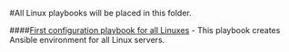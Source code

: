 #All Linux playbooks will be placed in this folder.

####[First configuration playbook for all Linuxes](https://github.com/jamalshahverdiev/ansible-useful-playbooks/tree/master/linux-playbooks/first-linux-playbook) - This playbook creates Ansible environment for all Linux servers.
